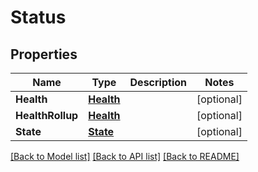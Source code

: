 # Status

## Properties

Name | Type | Description | Notes
------------ | ------------- | ------------- | -------------
**Health** | [**Health**](Health.md) |  | [optional] 
**HealthRollup** | [**Health**](Health.md) |  | [optional] 
**State** | [**State**](State.md) |  | [optional] 

[[Back to Model list]](../README.md#documentation-for-models) [[Back to API list]](../README.md#documentation-for-api-endpoints) [[Back to README]](../README.md)


